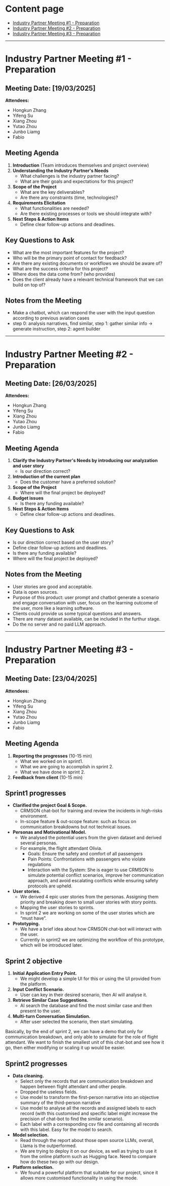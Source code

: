 # Content page
- [Industry Partner Meeting #1 - Preparation](#Industry-Partner-Meeting-1---Preparation)
- [Industry Partner Meeting #2 - Preparation](#Industry-Partner-Meeting-2---Preparation)
- [Industry Partner Meeting #3 - Preparation](#Industry-Partner-Meeting-3---Preparation)

***
# Industry Partner Meeting #1  - Preparation

## Meeting Date: [19/03/2025]

**Attendees:**
- Hongkun Zhang
- Yifeng Su
- Xiang Zhou
- Yutao Zhou
- Junbo Liamg
- Fabio

## Meeting Agenda
1. **Introduction** (Team introduces themselves and project overview)
2. **Understanding the Industry Partner's Needs**
   - What challenges is the industry partner facing?
   - What are their goals and expectations for this project?
3. **Scope of the Project**
   - What are the key deliverables?
   - Are there any constraints (time, technologies)?
4. **Requirements Elicitation**
   - What functionalities are needed?
   - Are there existing processes or tools we should integrate with?
5. **Next Steps & Action Items**
   - Define clear follow-up actions and deadlines.

## Key Questions to Ask
- What are the most important features for the project?
- Who will be the primary point of contact for feedback?
- Are there any existing documents or workflows we should be aware of?
- What are the success criteria for this project?
- Where does the data come from? (who provides)
- Does the client already have a relevant technical framework that we can build on top of?

## Notes from the Meeting
- Make a chatbot, which can respond the user with the input question according to previous aviation cases
- step 0: analysis narratives, find similar, step 1: gather similar info -> generate instruction, step 2: agent builder

***
# Industry Partner Meeting #2 - Preparation
## Meeting Date: [26/03/2025]

**Attendees:**
- Hongkun Zhang
- Yifeng Su
- Xiang Zhou
- Yutao Zhou
- Junbo Liamg
- Fabio

## Meeting Agenda
1. **Clarify the Industry Partner's Needs by introducing our analyzation and user story**
   - Is our direction correct?
2. **Introduction of the current plan**
   - Does the customer have a preferred solution?
3. **Scope of the Project**
   - Where will the final project be deployed?  
4. **Budget issues**
   - Is there any funding available?
5. **Next Steps & Action Items**
   - Define clear follow-up actions and deadlines.

## Key Questions to Ask
- Is our direction correct based on the user story?
- Define clear follow-up actions and deadlines.
- Is there any funding available?
- Where will the final project be deployed?  

## Notes from the Meeting
  - User stories are good and acceptable.
  - Data is open sources.
  - Purpose of this product: user prompt and chatbot generate a scenario and engage conversation with user, focus on the learning outcome of the user, more like a learning software.
  - Clients could provide us some typical questions and answers.
  - There are many dataset available, can be included in the furthur stage.
  - Do the no server and no paid LLM approach.

***

# Industry Partner Meeting #3 - Preparation

## Meeting Date: [23/04/2025]

**Attendees:**
- Hongkun Zhang
- Yifeng Su
- Xiang Zhou
- Yutao Zhou
- Junbo Liamg
- Fabio

## Meeting Agenda
1. ‎**Reporting the progresses** (10-15 min)
    - What we worked on in sprint1.
    - What we are going to accomplish in sprint 2.
    - What we have done in sprint 2.
2.  **Feedback from client** (10-15 min)

## Sprint1 progresses
- **Clarified the project Goal & Scope.**
  - CRMSON chat-bot for training and review the incidents in high-risks environment.
  - In-scope feature & out-scope feature: such as focus on communication breakdowns but not technical issues.
- **Personas and Motivational Model.**
  - We analysed the potential users from the given dataset and derived several personas.
  - For example, the flight attendant Olivia.
    - Goals: Ensure the safety and comfort of all passengers
    - Pain Points: Confrontations with passengers who violate regulations
    - Interaction with the System: She is eager to use CRMSON to simulate potential conflict scenarios, improve her communication approach, and avoid escalating conflicts while ensuring safety protocols are upheld.
- **User stories.**
  - We derived 4 epic user stories from the personas. Assigning them priority and breaking down to small user stories with story points.
  - Mapping the user stories to sprints.
  - In sprint 2 we are working on some of the user stories which are “must have”.
- **Prototyping.**
  - We have a brief idea about how CRMSON chat-bot will interact with the user.
  - Currently in sprint2 we are optimizing the workflow of this prototype, which will be introduced later.

## Sprint 2 objective
1. **Initial Application Entry Point.**
    - We might develop a simple UI for this or using the UI provided from the platform.
2. **Input Conflict Scenario.**
    - User can key in their desired scenario, then AI will analyse it.
3. **Retrieve Similar Case Suggestions.**
    - AI search the database and find the most similar case and then present to the user.
4. **Multi-turn Conversation Simulation.**
    - After user selected the scenario, then start simulating.

Basically, by the end of sprint 2, we can have a demo that only for communication breakdown, and only able to simulate for the role of flight attendant.
We want to finish the smallest unit of this chat-bot and see how it go, then either modifying or scaling it up would be easier.

## Sprint2 progresses
- **Data cleaning.**
  - Select only the records that are communication breakdown and happen between flight attendant and other people.
  - Dropped the useless fields.
  - Use model to transform the first-person narrative into an objective summary of the third-person narrative
  - Use model to analyse all the records and assigned labels to each record (with this customised and specific label might increase the precision of chat-bot to find the similar scenario).
  - Each label with a corresponding csv file and containing all records with this label. Easy for the model to search.
- **Model selection.**
  - Read through the report about those open source LLMs, overall, Llama is the outperformed. 
  - We are trying to deploy it on our device, as well as trying to use it from the online platform such as Hugging face. Need to compare how do these two go with our design.
- **Platform selection.**
  - We found a powerful platform that suitable for our project, since it allows more customised functionality in using the mode.

